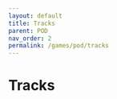 ```yaml
---
layout: default
title: Tracks
parent: POD
nav_order: 2
permalink: /games/pod/tracks
---
```


#   Tracks
